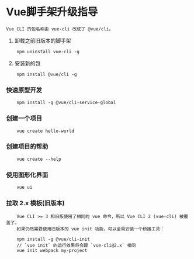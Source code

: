 # Vue脚手架升级指导
	Vue CLI 的包名称由 vue-cli 改成了 @vue/cli。

1. 卸载之前旧版本的脚手架
```
	npm uninstall vue-cli -g
```

2. 安装新的包
```
	npm install @vue/cli -g
```

### 快速原型开发
```
	npm install -g @vue/cli-service-global
```
### 创建一个项目
```
	vue create hello-world
```

### 创建项目的帮助
```
	vue create --help
```

### 使用图形化界面
```
	vue ui
```	

### 拉取 2.x 模板(旧版本)
```	
	Vue CLI >= 3 和旧版使用了相同的 vue 命令，所以 Vue CLI 2 (vue-cli) 被覆盖了。
	如果仍然需要使用旧版本的 vue init 功能，可以全局安装一个桥接工具：
	
	npm install -g @vue/cli-init
	// `vue init` 的运行效果将会跟 `vue-cli@2.x` 相同
	vue init webpack my-project
```	